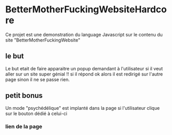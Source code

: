 # BetterMotherFuckingWebsiteHardcore

Ce projet est une demonstration du language Javascript sur le contenu du site "BetterMotherFuckingWebsite"

## le but
Le but etait de faire apparaitre un popup demandant à l'utilisateur si il veut aller sur un site super génial !!
si il répond ok alors il est redirigé sur l'autre page sinon il ne se passe rien.

## petit bonus

Un mode "psychédélique" est implanté dans la page si l'utilisateur clique sur le bouton dédié à celui-ci

### lien de la page
